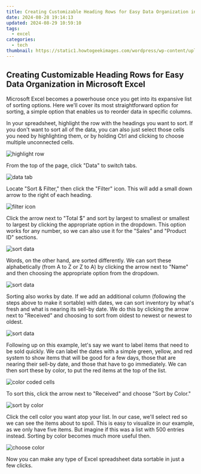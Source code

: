 ```yaml
---
title: Creating Customizable Heading Rows for Easy Data Organization in Microsoft Excel
date: 2024-08-28 19:14:13
updated: 2024-08-29 10:59:10
tags:
  - excel
categories:
  - tech
thumbnail: https://static1.howtogeekimages.com/wordpress/wp-content/uploads/2019/07/stock-lede-microsoft-office_excel-1.png
---
```


## Creating Customizable Heading Rows for Easy Data Organization in Microsoft Excel

Microsoft Excel becomes a powerhouse once you get into its expansive list of sorting options. Here we'll cover its most straightforward option for sorting, a simple option that enables us to reorder data in specific columns.

 In your spreadsheet, highlight the row with the headings you want to sort. If you don't want to sort all of the data, you can also just select those cells you need by highlighting them, or by holding Ctrl and clicking to choose multiple unconnected cells.

![highlight row](https://static1.howtogeekimages.com/wordpress/wp-content/uploads/2020/12/highlight-row.png) 

 From the top of the page, click "Data" to switch tabs.

![data tab](https://static1.howtogeekimages.com/wordpress/wp-content/uploads/2020/12/data-tab.png) 

 Locate "Sort & Filter," then click the "Filter" icon. This will add a small down arrow to the right of each heading.

![filter icon](https://static1.howtogeekimages.com/wordpress/wp-content/uploads/2020/12/filter.png) 

 Click the arrow next to "Total $" and sort by largest to smallest or smallest to largest by clicking the appropriate option in the dropdown. This option works for any number, so we can also use it for the "Sales" and "Product ID" sections.

![sort data](https://static1.howtogeekimages.com/wordpress/wp-content/uploads/2020/12/arrow-total.png) 

 Words, on the other hand, are sorted differently. We can sort these alphabetically (from A to Z or Z to A) by clicking the arrow next to "Name" and then choosing the appropriate option from the dropdown.

![sort data](https://static1.howtogeekimages.com/wordpress/wp-content/uploads/2020/12/arrow-sales.png) 

 Sorting also works by date. If we add an additional column (following the steps above to make it sortable) with dates, we can sort inventory by what's fresh and what is nearing its sell-by date. We do this by clicking the arrow next to "Received" and choosing to sort from oldest to newest or newest to oldest.

![sort data](https://static1.howtogeekimages.com/wordpress/wp-content/uploads/2020/12/arrow-received.png) 

 Following up on this example, let's say we want to label items that need to be sold quickly. We can label the dates with a simple green, yellow, and red system to show items that will be good for a few days, those that are nearing their sell-by date, and those that have to go immediately. We can then sort these by color, to put the red items at the top of the list.

![color coded cells](https://static1.howtogeekimages.com/wordpress/wp-content/uploads/2020/12/color-code.png) 

 To sort this, click the arrow next to "Received" and choose "Sort by Color."

![sort by color](https://static1.howtogeekimages.com/wordpress/wp-content/uploads/2020/12/sort-by-color.png) 

 Click the cell color you want atop your list. In our case, we'll select red so we can see the items about to spoil. This is easy to visualize in our example, as we only have five items. But imagine if this was a list with 500 entries instead. Sorting by color becomes much more useful then.

![choose color](https://static1.howtogeekimages.com/wordpress/wp-content/uploads/2020/12/red.png) 

 Now you can make any type of Excel spreadsheet data sortable in just a few clicks.

<ins class="adsbygoogle"
     style="display:block"
     data-ad-format="autorelaxed"
     data-ad-client="ca-pub-7571918770474297"
     data-ad-slot="1223367746"></ins>



<ins class="adsbygoogle"
     style="display:block"
     data-ad-client="ca-pub-7571918770474297"
     data-ad-slot="8358498916"
     data-ad-format="auto"
     data-full-width-responsive="true"></ins>
